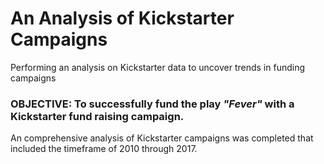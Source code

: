 # An Analysis of Kickstarter Campaigns
Performing an analysis on Kickstarter data to uncover trends in funding campaigns

### OBJECTIVE: To successfully fund the play *"Fever"* with a Kickstarter fund raising campaign.

An comprehensive analysis of Kickstarter campaigns was completed that included the timeframe of 2010 through 2017.  
